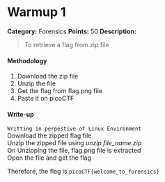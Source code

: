 # Warmup 1

**Category:** Forensics
**Points:** 50
**Description:**
>To retrieve a flag from zip file


#### Methodology
1. Download the zip file
2. Unzip the file
3. Get the flag from flag.png file
4. Paste it on picoCTF

#### Write-up
```Writting in perpestive of Linux Environment```  
Download the zipped flag file  
Unzip the zipped file using *unzip file_name.zip*  
On Unzipping the file, flag.png file is extracted  
Open the file and get the flag

Therefore, the flag is ```picoCTF{welcome_to_forensics}```


